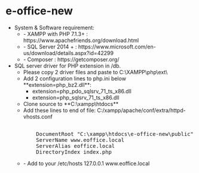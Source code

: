 # e-office-new #
<ul>
<li>System & Software requirement:
    <ul>
<li>- XAMPP with PHP 7.1.3+ : https://www.apachefriends.org/download.html</li>
<li>- SQL Server 2014 + : https://www.microsoft.com/en-us/download/details.aspx?id=42299</li>
<li>- Composer : https://getcomposer.org/</li>
        </ul>
    </li>

<li>SQL server driver for PHP extension in /db. 
<ul>
    <li>Please copy 2 driver files and paste to C:\XAMPP\php\ext\</li>
    <li>Add 2 configuration lines to php.ini below **extension=php_bz2.dll**:
        <ul>
            <li>extension=php_pdo_sqlsrv_71_ts_x86.dll</li>
            <li>extension=php_sqlsrv_71_ts_x86.dll</li>
        </ul>
    </li>
    <li>
    Clone source to **C:\xampp\htdocs**
    </li>
    <li>
    Add these lines to end of file: C:/xampp/apache/conf/extra/httpd-vhosts.conf
        <pre><VirtualHost *:80>
    DocumentRoot "C:\xampp\htdocs\e-office-new\public"
    ServerName www.eoffice.local
    ServerAlias eoffice.local
    DirectoryIndex index.php
</VirtualHost></pre>
    </li>
    <li>
    - Add to your /etc/hosts
127.0.0.1    www.eoffice.local
    </li>

</ul>
</li>
</ul>
